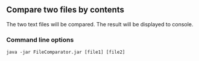 ## Compare two files by contents

The two text files will be compared. 
The result will be displayed to console.

### Command line options
```
java -jar FileComparator.jar [file1] [file2]
```